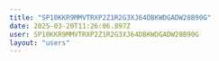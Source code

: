 ```yaml
---
title: "SP10KKR9MMVTRXP2Z1R2G3XJ64DBKWDGADW28B90G"
date: 2025-03-20T11:26:06.897Z
user: SP10KKR9MMVTRXP2Z1R2G3XJ64DBKWDGADW28B90G
layout: "users"
---
```

    